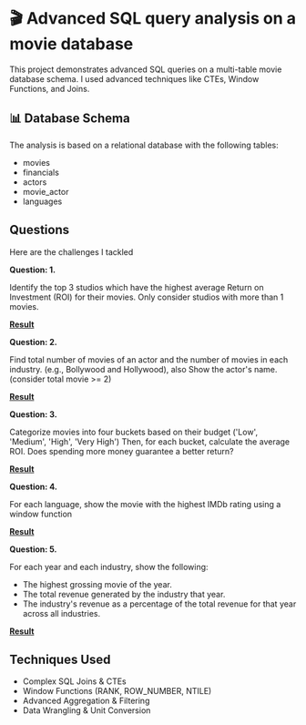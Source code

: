 # 🎬 Advanced SQL query analysis on a movie database

This project demonstrates advanced SQL queries on a multi-table movie database schema. I used advanced techniques like CTEs, Window Functions, and Joins.

## 📊 Database Schema
The analysis is based on a relational database with the following tables:
- movies
- financials
- actors
- movie_actor
- languages

## Questions
Here are the challenges I tackled 

**Question: 1.** 

Identify the top 3 studios which have the highest average Return on Investment (ROI) 
for their movies. Only consider studios with more than 1 movies.

[**Result**](https://github.com/roy-tanmay/Movie-Database-SQL-Analysis/blob/main/ans%201.png)

**Question: 2.**

Find total number of movies of an actor and the number of movies in each industry.
(e.g., Bollywood and Hollywood), also Show the actor's name. (consider total movie >= 2) 

[**Result**](https://github.com/roy-tanmay/Movie-Database-SQL-Analysis/blob/main/ans%202.png)

**Question: 3.** 

Categorize movies into four buckets based on their budget ('Low', 'Medium', 'High', 'Very High') 
Then, for each bucket, calculate the average ROI. Does spending more money guarantee a better return?

[**Result**](https://github.com/roy-tanmay/Movie-Database-SQL-Analysis/blob/main/ans%203.png)

**Question: 4.** 

For each language, show the movie with the highest IMDb rating using a window function

[**Result**](https://github.com/roy-tanmay/Movie-Database-SQL-Analysis/blob/main/ans%204.png)

**Question: 5.** 

For each year and each industry, show the following:
 * The highest grossing movie of the year.
 * The total revenue generated by the industry that year.
 * The industry's revenue as a percentage of the total revenue for that year across all industries.

[**Result**](https://github.com/roy-tanmay/Movie-Database-SQL-Analysis/blob/main/ans%205.png)

## Techniques Used

- Complex SQL Joins & CTEs
- Window Functions (RANK, ROW_NUMBER, NTILE)
- Advanced Aggregation & Filtering
- Data Wrangling & Unit Conversion











